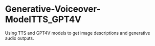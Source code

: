 # Generative-Voiceover-ModelTTS_GPT4V
 Using TTS and GPT4V models to get image descriptions and generative audio outputs.
